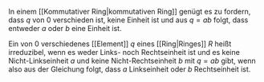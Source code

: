 In einem [[Kommutativer Ring|kommutativen Ring]] genügt es zu fordern, dass $q$ von $0$ verschieden ist, keine Einheit ist und aus $q = ab$ folgt, dass entweder $a$ oder $b$ eine Einheit ist.

Ein von $0$ verschiedenes [[Element]] $q$ eines [[Ring|Ringes]] $R$ heißt irreduzibel, wenn es weder Links- noch Rechtseinheit ist und es keine Nicht-Linkseinheit $a$ und keine Nicht-Rechtseinheit $b$ mit $q = ab$ gibt, wenn also aus der Gleichung folgt, dass $a$ Linkseinheit oder $b$ Rechtseinheit ist.
